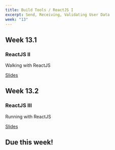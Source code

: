 ```yaml
---
title: Build Tools / ReactJS I
excerpt: Send, Receiving, Validating User Data
week: "13"
---
```


## Week 13.1

### ReactJS II

Walking with ReactJS

[Slides]()

## Week 13.2

### ReactJS III

Running with ReactJS

[Slides]()

## Due this week!

<!-- [Lab 11 - Github Classroom Assignment]()

[Lab 11 Instructions](/lab/11/0) -->